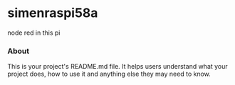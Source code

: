 simenraspi58a
=============

node red in this pi

### About

This is your project's README.md file. It helps users understand what your
project does, how to use it and anything else they may need to know.